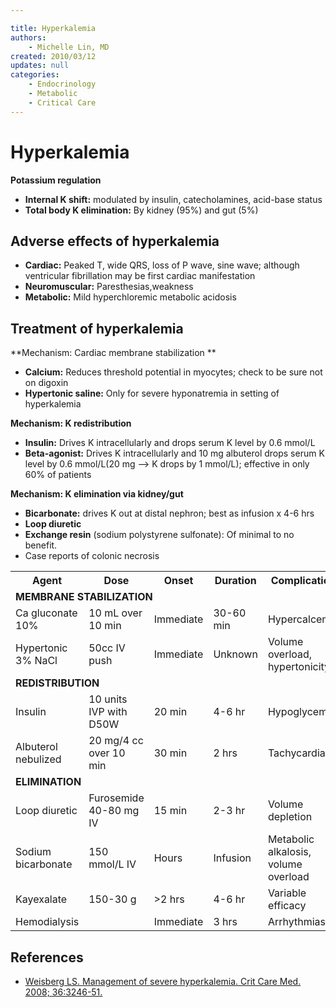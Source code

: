 ```yaml
---

title: Hyperkalemia
authors:
    - Michelle Lin, MD
created: 2010/03/12
updates: null
categories:
    - Endocrinology
    - Metabolic
    - Critical Care
---
```


# Hyperkalemia

**Potassium regulation**

-   **Internal K shift:** modulated by insulin, catecholamines, acid-base status
-   **Total body K elimination:** By kidney (95%) and gut (5%)

## Adverse effects of hyperkalemia

-   **Cardiac:** Peaked T, wide QRS, loss of P wave, sine wave; although ventricular fibrillation may be first cardiac manifestation
-   **Neuromuscular:** Paresthesias,weakness
-   **Metabolic:** Mild hyperchloremic metabolic acidosis

## Treatment of hyperkalemia

**Mechanism: Cardiac membrane stabilization **

-   **Calcium:** Reduces threshold potential in myocytes; check to be sure not on digoxin
-   **Hypertonic saline:** Only for severe hyponatremia in setting of hyperkalemia

**Mechanism: K redistribution**

-   **Insulin:** Drives K intracellularly and drops serum K level by 0.6 mmol/L
-   **Beta-agonist:** Drives K intracellularly and 10 mg albuterol drops serum K level by 0.6 mmol/L(20 mg --> K drops by 1 mmol/L); effective in only 60% of patients

**Mechanism: K elimination via kidney/gut**

-   **Bicarbonate:** drives K out at distal nephron; best as infusion x 4-6 hrs
-   **Loop diuretic**
-   **Exchange resin** (sodium polystyrene sulfonate): Of minimal to no benefit. 
-   Case reports of colonic necrosis 

<table>
  <tr>
    <th>Agent</th>
    <th>Dose</th>
    <th>Onset</th>
    <th>Duration</th>
    <th>Complication</th>
  </tr>
  <tr>
    <td colspan="5"><b>MEMBRANE STABILIZATION</b></td>
  </tr>
  <tr>
    <td><span class="drug">Ca gluconate 10%</span></td>
    <td>10 mL over 10 min</td>
    <td>Immediate</td>
    <td>30-60 min</td>
    <td>Hypercalcemia</td>
  </tr>
  <tr>
    <td><span class="drug">Hypertonic 3% NaCl</span></td>
    <td>50cc IV push</td>
    <td>Immediate</td>
    <td>Unknown</td>
    <td>Volume overload, hypertonicity</td>
  </tr>
  <tr>
  <td colspan="5"><b>REDISTRIBUTION</b></td>
  </tr>
  <tr>
    <td><span class="drug">Insulin</span></td>
    <td>10 units IVP with D50W</td>
    <td>20 min</td>
    <td>4-6 hr</td>
    <td>Hypoglycemia</td>
  </tr>
  <tr>
    <td><span class="drug">Albuterol nebulized</span></td>
    <td>20 mg/4 cc over 10 min</td>
    <td>30 min</td>
    <td>2 hrs</td>
    <td>Tachycardia</td>
  </tr>
  <tr>
  <td colspan="5"><b>ELIMINATION</b></td>
  </tr>
  <tr>
    <td><span class="drug">Loop diuretic</span></td>
    <td>Furosemide 40-80 mg IV</td>
    <td>15 min</td>
    <td>2-3 hr</td>
    <td>Volume depletion</td>
  </tr>
  <tr>
    <td><span class="drug">Sodium bicarbonate</span></td>
    <td>150 mmol/L IV</td>
    <td>Hours</td>
    <td>Infusion</td>
    <td>Metabolic alkalosis, volume overload</td>
  </tr>
  <tr>
    <td><span class="drug">Kayexalate</span></td>
    <td>150-30 g</td>
    <td>>2 hrs</td>
    <td>4-6 hr</td>
    <td>Variable efficacy</td>
  </tr>
  <tr>
    <td><span class="drug">Hemodialysis</span></td>
    <td></td>
    <td>Immediate</td>
    <td>3 hrs</td>
    <td>Arrhythmias</td>
  </tr>
</table>

## References

-   [Weisberg LS. Management of severe hyperkalemia. Crit Care Med. 2008; 36:3246-51.](https://www.ncbi.nlm.nih.gov/pubmed/?term=18936701)
